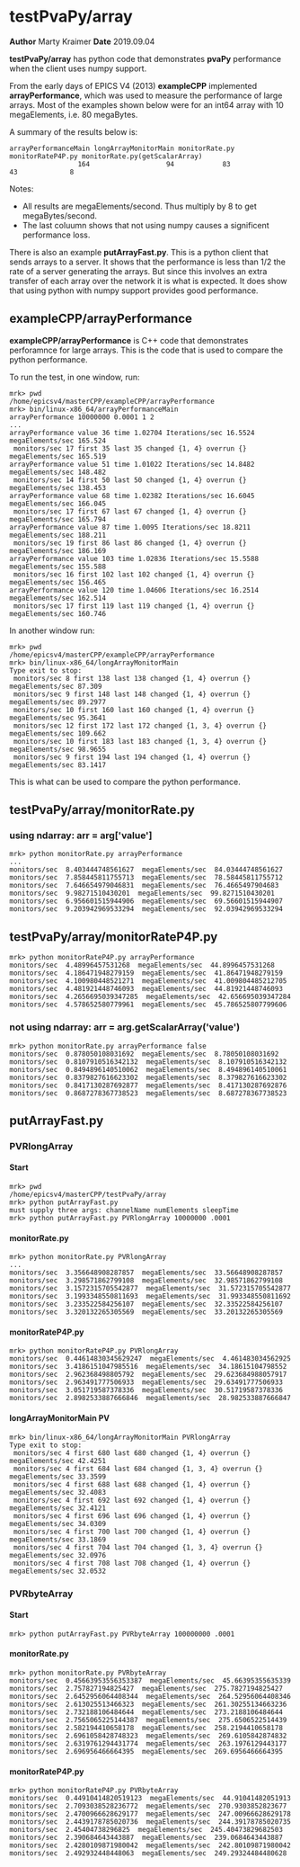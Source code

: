 # testPvaPy/array

**Author** Marty Kraimer
**Date** 2019.09.04

**testPvaPy/array** has python code that demonstrates **pvaPy** performance when the client uses numpy support.

From the early days of EPICS V4 (2013) **exampleCPP** implemented **arrayPerformance**,
which was used to measure the performance of large arrays.
Most of the examples shown below were for an int64 array with 10 megaElements, i.e. 80 megaBytes.

A summary of the results below is:

```
arrayPerformanceMain longArrayMonitorMain monitorRate.py monitorRateP4P.py monitorRate.py(getScalarArray)
                 164                   94            83                43             8
```

Notes:

* All results are megaElements/second. Thus multiply by 8 to get megaBytes/second.
* The last coluumn shows that not using numpy causes a significent performance loss.

There is also an example **putArrayFast.py**.
This is a python client that sends arrays to a server.
It shows that the performance is less than 1/2 the rate of a server generating the arrays.
But since this involves an extra transfer of each array over the network it is what is expected.
It does show that using python with numpy support provides good performance.

## exampleCPP/arrayPerformance

**exampleCPP/arrayPerformance** is C++ code that demonstrates perforamnce for large arrays.
This is the code that is used to compare the python performance.

To run the test, in one window, run:

```
mrk> pwd
/home/epicsv4/masterCPP/exampleCPP/arrayPerformance
mrk> bin/linux-x86_64/arrayPerformanceMain
arrayPerformance 10000000 0.0001 1 2
...
arrayPerformance value 36 time 1.02704 Iterations/sec 16.5524 megaElements/sec 165.524
 monitors/sec 17 first 35 last 35 changed {1, 4} overrun {} megaElements/sec 165.519
arrayPerformance value 51 time 1.01022 Iterations/sec 14.8482 megaElements/sec 148.482
 monitors/sec 14 first 50 last 50 changed {1, 4} overrun {} megaElements/sec 138.453
arrayPerformance value 68 time 1.02382 Iterations/sec 16.6045 megaElements/sec 166.045
 monitors/sec 17 first 67 last 67 changed {1, 4} overrun {} megaElements/sec 165.794
arrayPerformance value 87 time 1.0095 Iterations/sec 18.8211 megaElements/sec 188.211
 monitors/sec 19 first 86 last 86 changed {1, 4} overrun {} megaElements/sec 186.169
arrayPerformance value 103 time 1.02836 Iterations/sec 15.5588 megaElements/sec 155.588
 monitors/sec 16 first 102 last 102 changed {1, 4} overrun {} megaElements/sec 156.465
arrayPerformance value 120 time 1.04606 Iterations/sec 16.2514 megaElements/sec 162.514
 monitors/sec 17 first 119 last 119 changed {1, 4} overrun {} megaElements/sec 160.746
```

In another window run:

```
mrk> pwd
/home/epicsv4/masterCPP/exampleCPP/arrayPerformance
mrk> bin/linux-x86_64/longArrayMonitorMain
Type exit to stop: 
 monitors/sec 8 first 138 last 138 changed {1, 4} overrun {} megaElements/sec 87.309
 monitors/sec 9 first 148 last 148 changed {1, 4} overrun {} megaElements/sec 89.2977
 monitors/sec 10 first 160 last 160 changed {1, 4} overrun {} megaElements/sec 95.3641
 monitors/sec 12 first 172 last 172 changed {1, 3, 4} overrun {} megaElements/sec 109.662
 monitors/sec 10 first 183 last 183 changed {1, 3, 4} overrun {} megaElements/sec 98.9655
 monitors/sec 9 first 194 last 194 changed {1, 4} overrun {} megaElements/sec 83.1417
```

This is what can be used to compare the python performance.


## testPvaPy/array/monitorRate.py

### using ndarray: arr = arg['value']

```
mrk> python monitorRate.py arrayPerformance
...
monitors/sec  8.403444748561627  megaElements/sec  84.03444748561627
monitors/sec  7.858445811755713  megaElements/sec  78.58445811755712
monitors/sec  7.646654979046831  megaElements/sec  76.4665497904683
monitors/sec  9.98271510430201  megaElements/sec  99.8271510430201
monitors/sec  6.956601515944906  megaElements/sec  69.56601515944907
monitors/sec  9.203942969533294  megaElements/sec  92.03942969533294
```


## testPvaPy/array/monitorRateP4P.py


```
mrk> python monitorRateP4P.py arrayPerformance
monitors/sec  4.48996457531268  megaElements/sec  44.8996457531268
monitors/sec  4.186471948279159  megaElements/sec  41.86471948279159
monitors/sec  4.100980448521271  megaElements/sec  41.009804485212705
monitors/sec  4.481921448746093  megaElements/sec  44.81921448746093
monitors/sec  4.2656695039347285  megaElements/sec  42.656695039347284
monitors/sec  4.578652580779961  megaElements/sec  45.786525807799606
```

### not using ndarray: arr = arg.getScalarArray('value')

```
mrk> python monitorRate.py arrayPerformance false
monitors/sec  0.878050108031692  megaElements/sec  8.78050108031692
monitors/sec  0.8107910516342132  megaElements/sec  8.107910516342132
monitors/sec  0.8494896140510062  megaElements/sec  8.494896140510061
monitors/sec  0.8379827616623302  megaElements/sec  8.379827616623302
monitors/sec  0.8417130287692877  megaElements/sec  8.417130287692876
monitors/sec  0.8687278367738523  megaElements/sec  8.687278367738523
```


## putArrayFast.py

### PVRlongArray

#### Start 

```
mrk> pwd
/home/epicsv4/masterCPP/testPvaPy/array
mrk> python putArrayFast.py
must supply three args: channelName numElements sleepTime
mrk> python putArrayFast.py PVRlongArray 10000000 .0001
```

#### monitorRate.py

```
mrk> python monitorRate.py PVRlongArray
...
monitors/sec  3.356648908287857  megaElements/sec  33.56648908287857
monitors/sec  3.298571862799108  megaElements/sec  32.98571862799108
monitors/sec  3.1572315705542877  megaElements/sec  31.572315705542877
monitors/sec  3.1993348550811693  megaElements/sec  31.993348550811692
monitors/sec  3.233522584256107  megaElements/sec  32.33522584256107
monitors/sec  3.320132265305569  megaElements/sec  33.20132265305569
```

#### monitorRateP4P.py


```
mrk> python monitorRateP4P.py PVRlongArray
monitors/sec  0.44614830345629247  megaElements/sec  4.461483034562925
monitors/sec  3.4186151047985516  megaElements/sec  34.18615104798552
monitors/sec  2.962368498805792  megaElements/sec  29.623684988057917
monitors/sec  2.963491777506933  megaElements/sec  29.63491777506933
monitors/sec  3.051719587378336  megaElements/sec  30.51719587378336
monitors/sec  2.8982533887666846  megaElements/sec  28.982533887666847
```


#### longArrayMonitorMain PV


```
mrk> bin/linux-x86_64/longArrayMonitorMain PVRlongArray
Type exit to stop: 
 monitors/sec 4 first 680 last 680 changed {1, 4} overrun {} megaElements/sec 42.4251
 monitors/sec 4 first 684 last 684 changed {1, 3, 4} overrun {} megaElements/sec 33.3599
 monitors/sec 4 first 688 last 688 changed {1, 4} overrun {} megaElements/sec 32.4083
 monitors/sec 4 first 692 last 692 changed {1, 4} overrun {} megaElements/sec 32.4121
 monitors/sec 4 first 696 last 696 changed {1, 4} overrun {} megaElements/sec 34.0309
 monitors/sec 4 first 700 last 700 changed {1, 4} overrun {} megaElements/sec 33.1869
 monitors/sec 4 first 704 last 704 changed {1, 3, 4} overrun {} megaElements/sec 32.0976
 monitors/sec 4 first 708 last 708 changed {1, 4} overrun {} megaElements/sec 32.0532
```

### PVRbyteArray

#### Start

```
mrk> python putArrayFast.py PVRbyteArray 100000000 .0001
```

#### monitorRate.py

```
mrk> python monitorRate.py PVRbyteArray
monitors/sec  0.45663953556353387  megaElements/sec  45.66395355635339
monitors/sec  2.757827194825427  megaElements/sec  275.7827194825427
monitors/sec  2.6452956064408344  megaElements/sec  264.52956064408346
monitors/sec  2.613025513466323  megaElements/sec  261.30255134663236
monitors/sec  2.732188106484644  megaElements/sec  273.2188106484644
monitors/sec  2.7565065225144387  megaElements/sec  275.6506522514439
monitors/sec  2.582194410658178  megaElements/sec  258.2194410658178
monitors/sec  2.6961058428748323  megaElements/sec  269.6105842874832
monitors/sec  2.6319761294431774  megaElements/sec  263.1976129443177
monitors/sec  2.696956466664395  megaElements/sec  269.6956466664395
```

#### monitorRateP4P.py


```
mrk> python monitorRateP4P.py PVRbyteArray
monitors/sec  0.44910414820519123  megaElements/sec  44.91041482051913
monitors/sec  2.7093038528236772  megaElements/sec  270.9303852823677
monitors/sec  2.4700966628629177  megaElements/sec  247.00966628629178
monitors/sec  2.4439178785020736  megaElements/sec  244.39178785020735
monitors/sec  2.45404738296825  megaElements/sec  245.40473829682503
monitors/sec  2.390684643443887  megaElements/sec  239.0684643443887
monitors/sec  2.4280109871980042  megaElements/sec  242.80109871980042
monitors/sec  2.492932448448063  megaElements/sec  249.29324484480628
```




